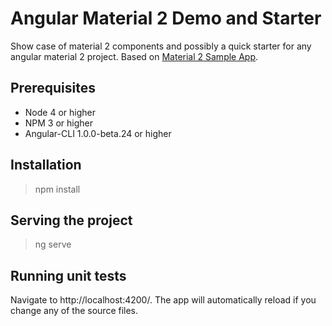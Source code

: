 # Angular Material 2 Demo and Starter

Show case of material 2 components and possibly a quick starter for any angular material 2 project. Based on [Material 2 Sample App](https://github.com/jelbourn/material2-app "Material 2 Sample App").

## Prerequisites
* Node 4 or higher
* NPM 3 or higher
* Angular-CLI 1.0.0-beta.24 or higher

## Installation

> npm install

## Serving the project

> ng serve

## Running unit tests

Navigate to http://localhost:4200/. The app will automatically reload if you change any of the source files.